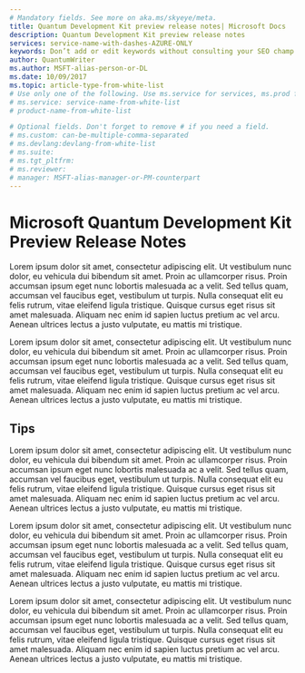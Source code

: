 ```yaml
---
# Mandatory fields. See more on aka.ms/skyeye/meta.
title: Quantum Development Kit preview release notes| Microsoft Docs 
description: Quantum Development Kit preview release notes
services: service-name-with-dashes-AZURE-ONLY 
keywords: Don’t add or edit keywords without consulting your SEO champ.
author: QuantumWriter
ms.author: MSFT-alias-person-or-DL
ms.date: 10/09/2017
ms.topic: article-type-from-white-list
# Use only one of the following. Use ms.service for services, ms.prod for on-prem. Remove the # before the relevant field.
# ms.service: service-name-from-white-list
# product-name-from-white-list

# Optional fields. Don't forget to remove # if you need a field.
# ms.custom: can-be-multiple-comma-separated
# ms.devlang:devlang-from-white-list
# ms.suite: 
# ms.tgt_pltfrm:
# ms.reviewer:
# manager: MSFT-alias-manager-or-PM-counterpart
---
```


# Microsoft Quantum Development Kit Preview Release Notes
Lorem ipsum dolor sit amet, consectetur adipiscing elit. Ut vestibulum nunc dolor, eu vehicula dui bibendum sit amet. Proin ac ullamcorper risus. Proin accumsan ipsum eget nunc lobortis malesuada ac a velit. Sed tellus quam, accumsan vel faucibus eget, vestibulum ut turpis. Nulla consequat elit eu felis rutrum, vitae eleifend ligula tristique. Quisque cursus eget risus sit amet malesuada. Aliquam nec enim id sapien luctus pretium ac vel arcu. Aenean ultrices lectus a justo vulputate, eu mattis mi tristique. 

Lorem ipsum dolor sit amet, consectetur adipiscing elit. Ut vestibulum nunc dolor, eu vehicula dui bibendum sit amet. Proin ac ullamcorper risus. Proin accumsan ipsum eget nunc lobortis malesuada ac a velit. Sed tellus quam, accumsan vel faucibus eget, vestibulum ut turpis. Nulla consequat elit eu felis rutrum, vitae eleifend ligula tristique. Quisque cursus eget risus sit amet malesuada. Aliquam nec enim id sapien luctus pretium ac vel arcu. Aenean ultrices lectus a justo vulputate, eu mattis mi tristique.

## Tips
Lorem ipsum dolor sit amet, consectetur adipiscing elit. Ut vestibulum nunc dolor, eu vehicula dui bibendum sit amet. Proin ac ullamcorper risus. Proin accumsan ipsum eget nunc lobortis malesuada ac a velit. Sed tellus quam, accumsan vel faucibus eget, vestibulum ut turpis. Nulla consequat elit eu felis rutrum, vitae eleifend ligula tristique. Quisque cursus eget risus sit amet malesuada. Aliquam nec enim id sapien luctus pretium ac vel arcu. Aenean ultrices lectus a justo vulputate, eu mattis mi tristique. 

Lorem ipsum dolor sit amet, consectetur adipiscing elit. Ut vestibulum nunc dolor, eu vehicula dui bibendum sit amet. Proin ac ullamcorper risus. Proin accumsan ipsum eget nunc lobortis malesuada ac a velit. Sed tellus quam, accumsan vel faucibus eget, vestibulum ut turpis. Nulla consequat elit eu felis rutrum, vitae eleifend ligula tristique. Quisque cursus eget risus sit amet malesuada. Aliquam nec enim id sapien luctus pretium ac vel arcu. Aenean ultrices lectus a justo vulputate, eu mattis mi tristique.

Lorem ipsum dolor sit amet, consectetur adipiscing elit. Ut vestibulum nunc dolor, eu vehicula dui bibendum sit amet. Proin ac ullamcorper risus. Proin accumsan ipsum eget nunc lobortis malesuada ac a velit. Sed tellus quam, accumsan vel faucibus eget, vestibulum ut turpis. Nulla consequat elit eu felis rutrum, vitae eleifend ligula tristique. Quisque cursus eget risus sit amet malesuada. Aliquam nec enim id sapien luctus pretium ac vel arcu. Aenean ultrices lectus a justo vulputate, eu mattis mi tristique.

